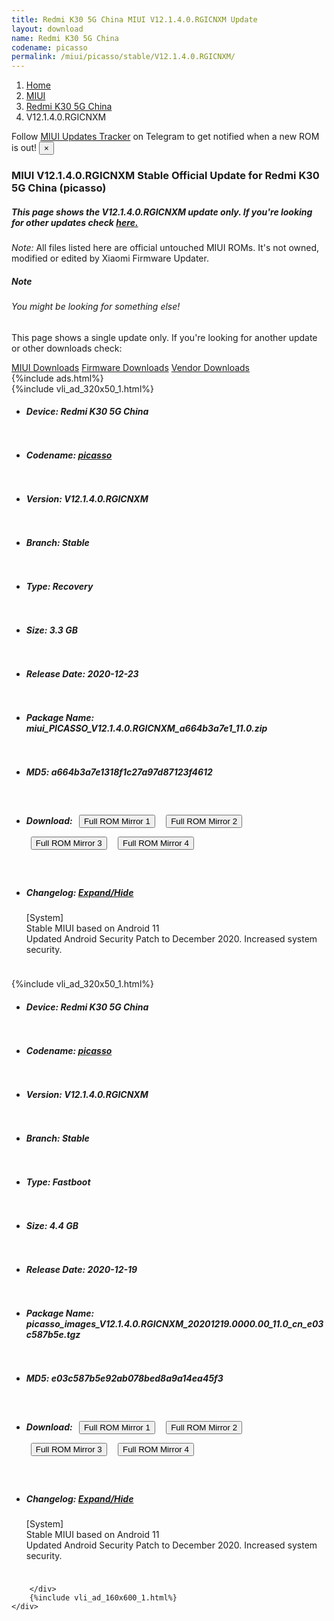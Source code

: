 ```yaml
---
title: Redmi K30 5G China MIUI V12.1.4.0.RGICNXM Update
layout: download
name: Redmi K30 5G China
codename: picasso
permalink: /miui/picasso/stable/V12.1.4.0.RGICNXM/
---
```

<nav aria-label="breadcrumb">
    <ol class="breadcrumb">
        <li class="breadcrumb-item"><a href="/">Home</a></li>
        <li class="breadcrumb-item"><a href="/miui/">MIUI</a></li>
        <li class="breadcrumb-item"><a href="/miui/picasso/">Redmi K30 5G China</a></li>
        <li class="breadcrumb-item active" aria-current="page">V12.1.4.0.RGICNXM</li>
    </ol>
</nav>
<div class="alert alert-primary alert-dismissible fade show" role="alert">
    Follow <a href="https://t.me/MIUIUpdatesTracker" class="alert-link">MIUI Updates Tracker</a> on Telegram to get
    notified when a new ROM is out!
    <button type="button" class="close" data-dismiss="alert" aria-label="Close">
        <span aria-hidden="true">&times;</span>
    </button>
</div>
<div class="col-12 mx-auto">
    <h3 class="title bg-light p-2 rounded">MIUI V12.1.4.0.RGICNXM Stable Official Update for Redmi K30 5G China (picasso)</h3>
    <h5>This page shows the V12.1.4.0.RGICNXM update only. If you're looking for other updates check
        <a href="/miui/picasso/">here.</a></h5>
    <p><i>Note: </i>All files listed here are official untouched MIUI ROMs.
        It's not owned, modified or edited by Xiaomi Firmware Updater.</p>
    <div class="card">
        <div class="card-body">
            <h5 class="card-title">Note</h5>
            <h6 class="card-subtitle mb-2 text-muted">You might be looking for something else!</h6>
            <p class="card-text">This page shows a single update only.
                If you're looking for another update or other downloads check:</p>
            <a href="/miui/" class="card-link">MIUI Downloads</a>
            <a href="/firmware/" class="card-link">Firmware Downloads</a>
            <a href="/vendor/" class="card-link">Vendor Downloads</a>
        </div>
    </div>
    {%include ads.html%}
    <div class="row justify-content-center">
        <div class="col-10" id="downloads">
                    <div class="card card-body">
            {%include vli_ad_320x50_1.html%}
            <ul class="list-unstyled">
                <li style="padding-bottom: 10px;">
                    <h5><b>Device: </b>Redmi K30 5G China</h5>
                </li>
                <li style="padding-bottom: 10px;">
                    <h5><b>Codename: </b> <a href="/miui/picasso/" target="_blank">picasso</a> </h5>
                </li>
                <li style="padding-bottom: 10px;">
                    <h5><b>Version: </b>V12.1.4.0.RGICNXM</h5>
                </li>
                <li style="padding-bottom: 10px;">
                    <h5><b>Branch: </b>Stable</h5>
                </li>
                <li style="padding-bottom: 10px;">
                    <h5><b>Type: </b>Recovery</h5>
                </li>
                <li style="padding-bottom: 10px;">
                    <h5><b>Size: </b>3.3 GB</h5>
                </li>
                <li style="padding-bottom: 10px;">
                    <h5><b>Release Date: </b>2020-12-23</h5>
                </li>
                <li style="padding-bottom: 10px;">
                    <h5><b>Package Name: </b><span id="filename" class="text-dark">miui_PICASSO_V12.1.4.0.RGICNXM_a664b3a7e1_11.0.zip</span></h5>
                </li>
                <li style="padding-bottom: 10px;">
                    <h5><b>MD5: </b><span id="md5" class="text-muted">a664b3a7e1318f1c27a97d87123f4612</span></h5>
                </li>
                <li style="padding-bottom: 10px;">
                    <h5><b>Download: </b> <button type="button" id="download" class="btn btn-primary" style="margin: 7px;" onclick="window.open('https://bigota.d.miui.com/V12.1.4.0.RGICNXM/miui_PICASSO_V12.1.4.0.RGICNXM_a664b3a7e1_11.0.zip', '_blank');"><i class="fa fa-download"></i> Full ROM Mirror 1</button> <button type="button" id="download" class="btn btn-primary" style="margin: 7px;" onclick="window.open('https://ks3orig.bigota.d.miui.com/V12.1.4.0.RGICNXM/miui_PICASSO_V12.1.4.0.RGICNXM_a664b3a7e1_11.0.zip', '_blank');"><i class="fa fa-download"></i> Full ROM Mirror 2</button> <button type="button" id="download" class="btn btn-primary" style="margin: 7px;" onclick="window.open('https://airtel.bigota.d.miui.com/V12.1.4.0.RGICNXM/miui_PICASSO_V12.1.4.0.RGICNXM_a664b3a7e1_11.0.zip', '_blank');"><i class="fa fa-download"></i> Full ROM Mirror 3</button> <button type="button" id="download" class="btn btn-primary" style="margin: 7px;" onclick="window.open('https://hugeota.d.miui.com/V12.1.4.0.RGICNXM/miui_PICASSO_V12.1.4.0.RGICNXM_a664b3a7e1_11.0.zip', '_blank');"><i class="fa fa-download"></i> Full ROM Mirror 4</button></h5>
                </li>
                <li style="padding-bottom: 10px;">
                    <h5><b>Changelog: </b><a href="#picasso_1_changelog" data-toggle="collapse" role="button"
                            aria-expanded="false" aria-controls="picasso_1_changelog"> <i class="fa fa-arrow-down"
                                aria-hidden="true"></i> Expand/Hide</a></h5>
                    <div class="collapse" id="picasso_1_changelog">
                        <p id="changelog_text">[System]<br>Stable MIUI based on Android 11<br>Updated Android Security Patch to December 2020. Increased system security.</p>
                    </div>
                </li>
            </ul>
        </div>
        <div class="card card-body">
            {%include vli_ad_320x50_1.html%}
            <ul class="list-unstyled">
                <li style="padding-bottom: 10px;">
                    <h5><b>Device: </b>Redmi K30 5G China</h5>
                </li>
                <li style="padding-bottom: 10px;">
                    <h5><b>Codename: </b> <a href="/miui/picasso/" target="_blank">picasso</a> </h5>
                </li>
                <li style="padding-bottom: 10px;">
                    <h5><b>Version: </b>V12.1.4.0.RGICNXM</h5>
                </li>
                <li style="padding-bottom: 10px;">
                    <h5><b>Branch: </b>Stable</h5>
                </li>
                <li style="padding-bottom: 10px;">
                    <h5><b>Type: </b>Fastboot</h5>
                </li>
                <li style="padding-bottom: 10px;">
                    <h5><b>Size: </b>4.4 GB</h5>
                </li>
                <li style="padding-bottom: 10px;">
                    <h5><b>Release Date: </b>2020-12-19</h5>
                </li>
                <li style="padding-bottom: 10px;">
                    <h5><b>Package Name: </b><span id="filename" class="text-dark">picasso_images_V12.1.4.0.RGICNXM_20201219.0000.00_11.0_cn_e03c587b5e.tgz</span></h5>
                </li>
                <li style="padding-bottom: 10px;">
                    <h5><b>MD5: </b><span id="md5" class="text-muted">e03c587b5e92ab078bed8a9a14ea45f3</span></h5>
                </li>
                <li style="padding-bottom: 10px;">
                    <h5><b>Download: </b> <button type="button" id="download" class="btn btn-primary" style="margin: 7px;" onclick="window.open('https://bigota.d.miui.com/V12.1.4.0.RGICNXM/picasso_images_V12.1.4.0.RGICNXM_20201219.0000.00_11.0_cn_e03c587b5e.tgz', '_blank');"><i class="fa fa-download"></i> Full ROM Mirror 1</button> <button type="button" id="download" class="btn btn-primary" style="margin: 7px;" onclick="window.open('https://ks3orig.bigota.d.miui.com/V12.1.4.0.RGICNXM/picasso_images_V12.1.4.0.RGICNXM_20201219.0000.00_11.0_cn_e03c587b5e.tgz', '_blank');"><i class="fa fa-download"></i> Full ROM Mirror 2</button> <button type="button" id="download" class="btn btn-primary" style="margin: 7px;" onclick="window.open('https://airtel.bigota.d.miui.com/V12.1.4.0.RGICNXM/picasso_images_V12.1.4.0.RGICNXM_20201219.0000.00_11.0_cn_e03c587b5e.tgz', '_blank');"><i class="fa fa-download"></i> Full ROM Mirror 3</button> <button type="button" id="download" class="btn btn-primary" style="margin: 7px;" onclick="window.open('https://hugeota.d.miui.com/V12.1.4.0.RGICNXM/picasso_images_V12.1.4.0.RGICNXM_20201219.0000.00_11.0_cn_e03c587b5e.tgz', '_blank');"><i class="fa fa-download"></i> Full ROM Mirror 4</button></h5>
                </li>
                <li style="padding-bottom: 10px;">
                    <h5><b>Changelog: </b><a href="#picasso_2_changelog" data-toggle="collapse" role="button"
                            aria-expanded="false" aria-controls="picasso_2_changelog"> <i class="fa fa-arrow-down"
                                aria-hidden="true"></i> Expand/Hide</a></h5>
                    <div class="collapse" id="picasso_2_changelog">
                        <p id="changelog_text">[System]<br>Stable MIUI based on Android 11<br>Updated Android Security Patch to December 2020. Increased system security.</p>
                    </div>
                </li>
            </ul>
        </div>

        </div>
        {%include vli_ad_160x600_1.html%}
    </div>
</div>
